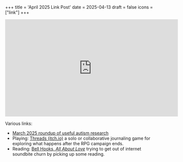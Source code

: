 +++
title = 'April 2025 Link Post'
date = 2025-04-13
draft = false
icons = ["link"]
+++

<iframe width="560" height="315" src="https://www.youtube.com/embed/jm-rMP9bvbU?si=wSpbOB9ColZgouJA" title="YouTube video player" frameborder="0" allow="accelerometer; autoplay; clipboard-write; encrypted-media; gyroscope; picture-in-picture; web-share" referrerpolicy="strict-origin-when-cross-origin" allowfullscreen></iframe>

Various links:

- [March 2025 roundup of useful autism research](https://ndconnection.co.uk/blog/autism-research-march-2025)
- Playing: [Threads (itch.io)](https://oddmentsoh.itch.io/threads) a solo or collaborative journaling game for exploring what happens after the RPG campaign ends. 
- Reading: [Bell Hooks, *All About Love*](https://bellhooksbooks.com/product/all-about-love/) trying to get out of internet soundbite churn by picking up some reading.




